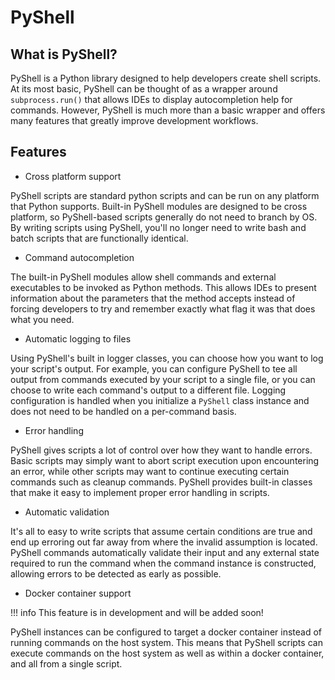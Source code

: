 # PyShell
## What is PyShell?
PyShell is a Python library designed to help developers create shell scripts.
At its most basic, PyShell can be thought of as a wrapper around
`subprocess.run()` that allows IDEs to display autocompletion help for commands.
However, PyShell is much more than a basic wrapper and offers many features that
greatly improve development workflows.

## Features
* Cross platform support

PyShell scripts are standard python scripts and can be run on any platform that
Python supports. Built-in PyShell modules are designed to be cross platform,
so PyShell-based scripts generally do not need to branch by OS. By writing
scripts using PyShell, you'll no longer need to write bash and batch scripts
that are functionally identical.

* Command autocompletion

The built-in PyShell modules allow shell commands and external executables to
be invoked as Python methods. This allows IDEs to present information about the
parameters that the method accepts instead of forcing developers to try and
remember exactly what flag it was that does what you need.

* Automatic logging to files

Using PyShell's built in logger classes, you can choose how you want to log your
script's output. For example, you can configure PyShell to tee all output from
commands executed by your script to a single file, or you can choose to write
each command's output to a different file. Logging configuration is handled when
you initialize a `PyShell` class instance and does not need to be handled on a
per-command basis.

* Error handling

PyShell gives scripts a lot of control over how they want to handle errors.
Basic scripts may simply want to abort script execution upon encountering an
error, while other scripts may want to continue executing certain commands such
as cleanup commands. PyShell provides built-in classes that make it easy to
implement proper error handling in scripts.

* Automatic validation

It's all to easy to write scripts that assume certain conditions are true and
end up erroring out far away from where the invalid assumption is located.
PyShell commands automatically validate their input and any external state
required to run the command when the command instance is constructed, allowing
errors to be detected as early as possible.

* Docker container support

!!! info
    This feature is in development and will be added soon!

PyShell instances can be configured to target a docker container instead of
running commands on the host system. This means that PyShell scripts can
execute commands on the host system as well as within a docker container, and
all from a single script.
